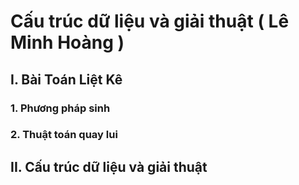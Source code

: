 # Cấu trúc dữ liệu và giải thuật ( Lê Minh Hoàng )

## I. **Bài Toán Liệt Kê**
### 1. Phương pháp sinh
### 2. Thuật toán quay lui

## II. **Cấu trúc dữ liệu và giải thuật**

